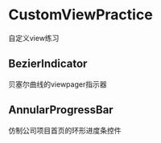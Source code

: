# CustomViewPractice
自定义view练习

## BezierIndicator
贝塞尔曲线的viewpager指示器

## AnnularProgressBar
仿制公司项目首页的环形进度条控件